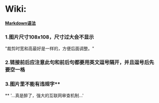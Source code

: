 # Wiki:

**[Markdown语法](https://docs.github.com/cn/get-started/writing-on-github/getting-started-with-writing-and-formatting-on-github/basic-writing-and-formatting-syntax)**

### 1.图片尺寸108x108，尺寸过大会不显示

"裁剪时宽和高最好是一样的，方便后面调整。"

### 2.链接前后应注意此句和前后句都要用英文逗号隔开，并且逗号后先要空一格

### 3.图片里不能有违规字**

  ** '...真是醉了，强大的互联网审查机制...'
